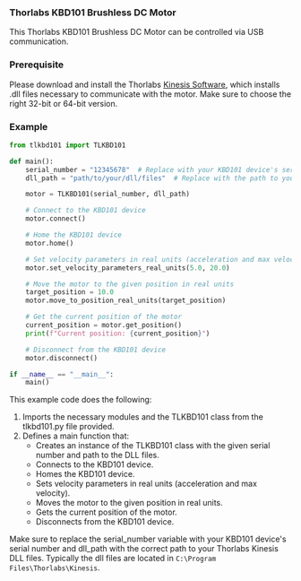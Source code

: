 ### **Thorlabs KBD101 Brushless DC Motor**
This Thorlabs KBD101 Brushless DC Motor can be controlled via USB communication.

### **Prerequisite**
Please download and install the Thorlabs [Kinesis Software](https://www.thorlabs.com/software_pages/viewsoftwarepage.cfm?code=Motion_Control), which installs .dll files necessary to communicate with the motor. Make sure to choose the right 32-bit or 64-bit version. 

### **Example**

```python
from tlkbd101 import TLKBD101

def main():
    serial_number = "12345678"  # Replace with your KBD101 device's serial number
    dll_path = "path/to/your/dll/files"  # Replace with the path to your Thorlabs Kinesis DLL files

    motor = TLKBD101(serial_number, dll_path)

    # Connect to the KBD101 device
    motor.connect()

    # Home the KBD101 device
    motor.home()

    # Set velocity parameters in real units (acceleration and max velocity)
    motor.set_velocity_parameters_real_units(5.0, 20.0)

    # Move the motor to the given position in real units
    target_position = 10.0
    motor.move_to_position_real_units(target_position)

    # Get the current position of the motor
    current_position = motor.get_position()
    print(f"Current position: {current_position}")

    # Disconnect from the KBD101 device
    motor.disconnect()

if __name__ == "__main__":
    main()
```

This example code does the following:

1. Imports the necessary modules and the TLKBD101 class from the tlkbd101.py file provided.
2. Defines a main function that:
    - Creates an instance of the TLKBD101 class with the given serial number and path to the DLL files.
    - Connects to the KBD101 device.
    - Homes the KBD101 device.
    - Sets velocity parameters in real units (acceleration and max velocity).
    - Moves the motor to the given position in real units.
    - Gets the current position of the motor.
    - Disconnects from the KBD101 device.

Make sure to replace the serial_number variable with your KBD101 device's serial number and dll_path with the correct path to your Thorlabs Kinesis DLL files. Typically the dll files are located in `C:\Program Files\Thorlabs\Kinesis`.

